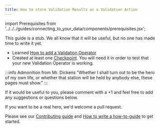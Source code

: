 ```yaml
---
title: How to store Validation Results as a Validation Action
---
```


import Prerequisites from '../../../guides/connecting_to_your_data/components/prerequisites.jsx';

This guide is a stub. We all know that it will be useful, but no one has made time to write it yet.

<Prerequisites>

 - Learned [How to add a Validation Operator](../how-to-add-a-validation-operator)
 - Created at least one [Checkpoint](../checkpoints/how-to-create-a-new-checkpoint). You will need it in order to test that your new Validation Operator is working.

</Prerequisites>

:::info Admonition from Mr. Dickens
"Whether I shall turn out to be the hero of my own life, or whether that station will be held by anybody else, these pages must show."
:::

If it would be useful to you, please comment with a +1 and feel free to add any suggestions or questions below.

If you want to be a real hero, we'd welcome a pull request.

Please see our [Contributing guide](../../../contributing/contributing) and [How to write a how-to-guide](../../miscellaneous/how-to-write-a-how-to-guide)  to get started.
